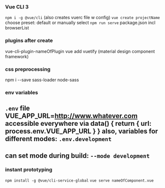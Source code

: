 ### Vue CLI 3
`npm i -g @vue/cli`
(also creates vuerc file w config)
`vue create projectName`
choose preset: default or manually select
`npm run serve`
package.json incl browserList

### plugins after create
vue-cli-plugin-nameOfPlugin
vue add vuetify (material design component framework)

### css preprocessing
npm i --save sass-loader node-sass

### env variables
`.env` file
VUE_APP_URL=http://www.whatever.com
accessible everywhere
via data() {
  return {
    url: process.env.VUE_APP_URL
  }
}
also, variables for different modes:
`.env.development`
---
can set mode during build: `--mode development`
---
### instant prototyping
`npm install -g @vue/cli-service-global`
`vue serve nameOfComponent.vue`
